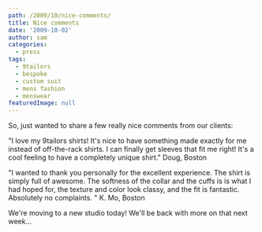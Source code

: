 ```yaml
---
path: /2009/10/nice-comments/
title: Nice comments
date: '2009-10-02'
author: sam
categories:
  - press
tags:
  - 9tailors
  - bespoke
  - custom suit
  - mens fashion
  - menswear
featuredImage: null
---
```

So, just wanted to share a few really nice comments from our clients:

"I love my 9tailors shirts! It's nice to have something made exactly for me instead of off-the-rack shirts. I can finally get sleeves that fit me right! It's a cool feeling to have a completely unique shirt." Doug, Boston

"I wanted to thank you personally for the excellent experience. The shirt is simply full of awesome. The softness of the collar and the cuffs is is what I had hoped for, the texture and color look classy, and the fit is fantastic. Absolutely no complaints. " K. Mo, Boston

We're moving to a new studio today! We'll be back with more on that next week...